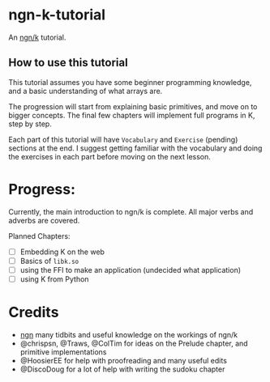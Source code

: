 # ngn-k-tutorial
An [ngn/k](https://codeberg.org/ngn/k) tutorial.

## How to use this tutorial

This tutorial assumes you have some beginner programming knowledge, and a basic understanding of what arrays are.

The progression will start from explaining basic primitives, and move on to bigger concepts. The final few chapters will implement full programs in K,
step by step.

Each part of this tutorial will have `Vocabulary` and `Exercise` (pending) sections at the end. I suggest getting familiar with the vocabulary
and doing the exercises in each part before moving on the next lesson.

# Progress:
Currently, the main introduction to ngn/k is complete. All major verbs and adverbs are covered.

Planned Chapters:
- [ ] Embedding K on the web
- [ ] Basics of `libk.so`
- [ ] using the FFI to make an application (undecided what application) 
- [ ] using K from Python

# Credits
 - [ngn](https://codeberg.org/ngn/k) many tidbits and useful knowledge on the workings of ngn/k
 - @chrispsn, @Traws, @ColTim for ideas on the Prelude chapter, and primitive implementations
 - @HoosierEE for help with proofreading and many useful edits
 - @DiscoDoug for a lot of help with writing the sudoku chapter
